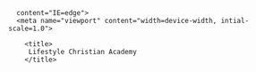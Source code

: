<!DOCTYPE html>
 <html>
    <head>
        <link rel="stylesheet" href="style.css">
        <meta charset = "utf-8" />
        <meta http-equiv="X-UA-Campatible"

      content="IE=edge">
      <meta name="viewport" content="width=device-width, intial-scale=1.0">

        <title>
         Lifestyle Christian Academy
        </title>
        
  <style rel="stylesheet" href="style.css"></style>
</head>
<body>
  
</body>
</html>
